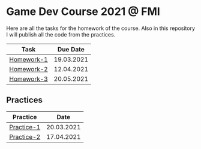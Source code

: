# Game Dev Course 2021 @ FMI

Here are all the tasks for the homework of the course. Also in this repository I will publish all the code from the practices.
 
| Task | Due Date |
|:----:|:--------:|
| [Homework-1](https://github.com/StefanRRachkov/Game-Dev-Course-2021/tree/main/Homework-1) | 19.03.2021 |
| [Homework-2](https://github.com/StefanRRachkov/Game-Dev-Course-2021/tree/main/Homework-2) | 12.04.2021 |
| [Homework-3](https://github.com/StefanRRachkov/Game-Dev-Course-2021/tree/main/Homework-3) | 20.05.2021 |


## Practices
| Practice | Date |
|:----:|:--------:|
| [Practice-1](https://github.com/StefanRRachkov/Game-Dev-Course-2021/tree/main/Practice-1) | 20.03.2021 |
| [Practice-2](https://github.com/StefanRRachkov/Game-Dev-Course-2021/tree/main/Practice-2) | 17.04.2021 |
